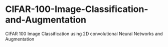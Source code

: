 # CIFAR-100-Image-Classification-and-Augmentation
CIFAR 100 Image Classification using 2D convolutional Neural Networks and Augmentation
